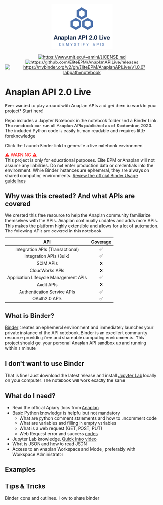 <p align="center">
	<img width="200px" src="repo_images/Anaplan API Live Logo.png">
</p>  
<p align="center">
  <a href="https://www.mit.edu/~amini/LICENSE.md"><img alt="https://www.mit.edu/~amini/LICENSE.md" src="https://img.shields.io/badge/license-MIT-green"></a>
  <a href="https://github.com/EliteEPM/AnaplanAPILive/releases"><img alt="https://github.com/EliteEPM/AnaplanAPILive/releases" src="https://img.shields.io/badge/release-1.0.0-blue.svg"></a>
  <a href="https://mybinder.org/v2/gh/EliteEPM/AnaplanAPILive/v1.0.0?labpath=notebook"><img alt="https://mybinder.org/v2/gh/EliteEPM/AnaplanAPILive/v1.0.0?labpath=notebook" src="https://mybinder.org/badge_logo.svg"></a>
</p>  

# Anaplan API 2.0 Live
Ever wanted to play around with Anaplan APIs and get them to work in your project? Start here!  

Repo includes a Jupyter Notebook in the notebook folder and a Binder Link. The notebook can run all Anaplan APIs published as of September, 2023. The included Python code is easily human readable and requires little foreknowledge  

Click the Launch Binder link to generate a live notebook environment  

<span style="color:red">⚠️ WARNING ⚠️</span>  
This project is only for educational purposes. Elite EPM or Anaplan will not assume any liabilities. Do not enter production data or credentials into the environment. While Binder instances are ephemeral, they are always on shared computing environments. [Review the official Binder Usage guidelines](https://mybinder.readthedocs.io/en/latest/about/user-guidelines.html)

## Why was this created? And what APIs are covered
We created this free resource to help the Anaplan community familiarize themselves with the APIs. Anaplan continually updates and adds more APIs. This makes the platform highly extensible and allows for a lot of automation. The following APIs are covered in this notebook:

|                **API**                	| **Coverage** 	|
|:-------------------------------------:	|:------------:	|
| Integration APIs (Transactional)      	|       ✅      	|
| Integration APIs (Bulk)               	|       ✅      	|
| SCIM APIs                             	|       ❌      	|
| CloudWorks APIs                       	|       ❌      	|
| Application Lifecycle Management APIs 	|       ✅      	|
| Audit APIs                            	|       ❌      	|
| Authentication Service APIs           	|       ✅      	|
| OAuth2.0 APIs                           	|       ✅      	|

## What is Binder?
[Binder](https://mybinder.readthedocs.io/en/latest/using/using.html) creates an ephemeral environment and immediately launches your private instance of the API notebook. Binder is an excellent community resource providing free and shareable computing environments. This project should get your personal Anaplan API sandbox up and running within a minute  

## I don't want to use Binder
That is fine! Just download the latest release and install [Jupyter Lab](https://jupyter.org/install) locally on your computer. The notebook will work exactly the same

## What do I need?  
* Read the official Apiary docs from [Anaplan](https://help.anaplan.com/integration-api-v20-399496b0-d66e-4a84-895a-8d1ffdee2e6b)
* Basic Python knowledge is helpful but not mandatory  
    * What are python comment statements and how to uncomment code
    * What are variables and filling in empty variables
    * What is a web request (GET, POST, PUT)
    * Web Request error and success [codes](https://restfulapi.net/http-status-codes/)
* Jupyter Lab knowledge. [Quick Intro video](https://www.youtube.com/watch?v=jZ952vChhuI)
* What is JSON and how to read JSON
* Access to an Anaplan Workspace and Model, preferably with Workspace Administrator

## Examples


## Tips & Tricks
Binder icons and outlines. How to share binder